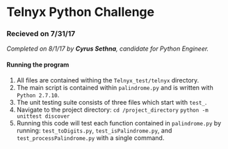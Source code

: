 # Telnyx Python Challenge

### Recieved on 7/31/17
_Completed on 8/1/17 by **Cyrus Sethna**, candidate for Python Engineer._

#### Running the program
1. All files are contained withing the `Telnyx_test/telnyx` directory.
1. The main script is contained within `palindrome.py` and is written with `Python 2.7.10`.
1. The unit testing suite consists of three files which start with `test_`.
1. Navigate to the project directory:
`cd /project_directory`
`python -m unittest discover`
1. Running this code will test each function contained in `palindrome.py` by running: `test_toDigits.py`, `test_isPalindrome.py`, and `test_processPalindrome.py` with a single command.
